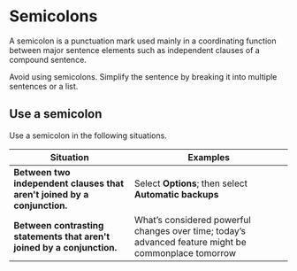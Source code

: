# Semicolons

A semicolon is a punctuation mark used mainly in a coordinating function between major sentence elements such as independent clauses of a compound sentence.

Avoid using semicolons. Simplify the sentence by breaking it into multiple sentences or a list.

## Use a semicolon

Use a semicolon in the following situations.

| Situation | Examples |
|-----------|----------|
| **Between two independent clauses that aren't joined by a conjunction.** | Select **Options**; then select **Automatic backups** |
| **Between contrasting statements that aren't joined by a conjunction.** | What’s considered powerful changes over time; today’s advanced feature might be commonplace tomorrow |
